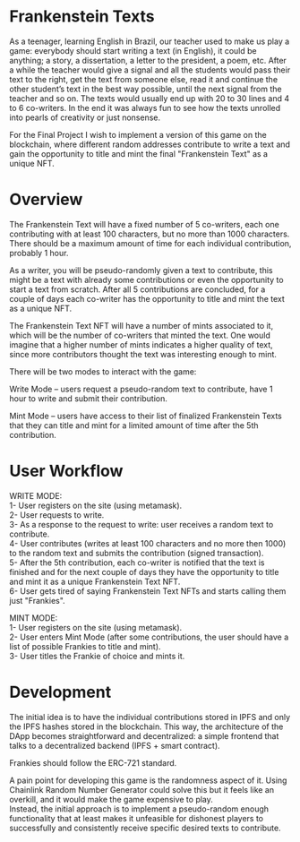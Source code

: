 # Frankenstein Texts
As a teenager, learning English in Brazil, our teacher used to make us play a game: everybody should start writing a text (in English), it could be anything; a story, a dissertation, a letter to the president, a poem, etc. After a while the teacher would give a signal and all the students would pass their text to the right, get the text from someone else, read it and continue the other student’s text in the best way possible, until the next signal from the teacher and so on. The texts would usually end up with 20 to 30 lines and 4 to 6 co-writers. In the end it was always fun to see how the texts unrolled into pearls of creativity or just nonsense.

For the Final Project I wish to implement a version of this game on the blockchain, where different random addresses contribute to write a text and gain the opportunity to title and mint the final "Frankenstein Text" as a unique NFT.

# Overview
The Frankenstein Text will have a fixed number of 5 co-writers, each one contributing with at least 100 characters, but no more than 1000 characters. There should be a maximum amount of time for each individual contribution, probably 1 hour.

As a writer, you will be pseudo-randomly given a text to contribute, this might be a text with already some contributions or even the opportunity to start a text from scratch. After all 5 contributions are concluded, for a couple of days each co-writer has the opportunity to title and mint the text as a unique NFT.

The Frankenstein Text NFT will have a number of mints associated to it, which will be the number of co-writers that minted the text. One would imagine that a higher number of mints indicates a higher quality of text, since more contributors thought the text was interesting enough to mint.

There will be two modes to interact with the game: 

  Write Mode – users request a pseudo-random text to contribute, have 1 hour to write and submit their contribution.
  
  Mint Mode – users have access to their list of finalized Frankenstein Texts that they can title and mint for a limited amount of time after the 5th contribution.

# User Workflow

WRITE MODE:<br/>
1- User registers on the site (using metamask).<br/>
2- User requests to write.<br/>
3- As a response to the request to write: user receives a random text to contribute.<br/>
4- User contributes (writes at least 100 characters and no more then 1000) to the random text and submits the contribution (signed transaction).<br/>
5- After the 5th contribution, each co-writer is notified that the text is finished and for the next couple of days they have the opportunity to title and mint it as a unique Frankenstein Text NFT.<br/>
6- User gets tired of saying Frankenstein Text NFTs and starts calling them just "Frankies".

MINT MODE:<br/>
1- User registers on the site (using metamask).<br/>
2- User enters Mint Mode (after some contributions, the user should have a list of possible Frankies to title and mint).<br/>
3- User titles the Frankie of choice and mints it.

# Development

The initial idea is to have the individual contributions stored in IPFS and only the IPFS hashes stored in the blockchain. This way, the architecture of the DApp becomes straightforward and decentralized: a simple frontend that talks to a decentralized backend (IPFS + smart contract).

Frankies should follow the ERC-721 standard.

A pain point for developing this game is the randomness aspect of it. Using Chainlink Random Number Generator could solve this but it feels like an overkill, and it would make the game expensive to play.<br/>
Instead, the initial approach is to implement a pseudo-random enough functionality that at least makes it unfeasible for dishonest players to successfully and consistently receive specific desired texts to contribute.
